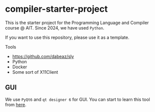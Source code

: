 # compiler-starter-project
This is the starter project for the Programming Language and Compiler course @ AIT. 
Since 2024, we have used `Python`.

If you want to use this repository, please use it as a template.

Tools
- https://github.com/dabeaz/sly
- Python
- Docker
- Some sort of X11Client

## GUI

We use `PyQt6` and `qt designer 6` for GUI.
You can start to learn this tool from [here](https://www.pythonguis.com/tutorials/pyqt6-first-steps-qt-designer/#:~:text=To%20load%20.,a%20fully%2Dfunctional%20PyQt6%20object).
